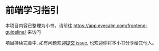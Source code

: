 # 前端学习指引

本项目内容已整理为小书，请前往 <https://app.evecalm.com/frontend-guideline/> 来访问

项目持续完善中, 如有问题欢迎[提交 issue](https://github.com/oe/frontend-guideline/issues), 也欢迎你将本小书分享给其他人。
